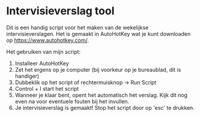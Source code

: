 # Intervisieverslag tool

Dit is een handig script voor het maken van de wekelijkse intervisieverslagen. Het is gemaakt in AutoHotKey wat je kunt downloaden op https://www.autohotkey.com/.

Het gebruiken van mijn script:
1. Installeer AutoHotKey
2. Zet het ergens op je computer (bij voorkeur op je bureaublad, dit is handiger)
3. Dubbeklik op het script of rechtermuisknop -> Run Script
4. Control + I start het script
5. Wanneer je klaar bent, opent het automatisch het verslag. Kijk dit nog even na voor eventuele fouten bij het invullen.
6. Je intervisieverslag is gemaakt! Stop het script door op 'esc' te drukken.


